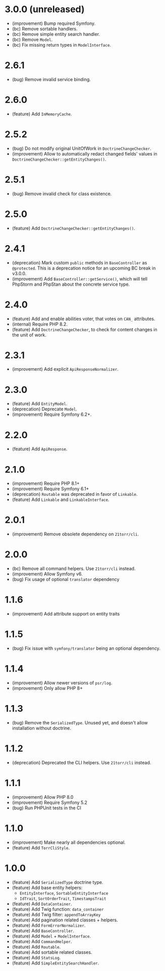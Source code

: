 3.0.0 (unreleased)
=====

* (improvement) Bump required Symfony.
* (bc) Remove sortable handlers.
* (bc) Remove simple entity search handler.
* (bc) Remove `Model`.
* (bc) Fix missing return types in `ModelInterface`.


2.6.1
=====

* (bug) Remove invalid service binding.


2.6.0
=====

* (feature) Add `InMemoryCache`.


2.5.2
=====

* (bug) Do not modify original UnitOfWork in `DoctrineChangeChecker`.
* (improvement) Allow to automatically redact changed fields' values in `DoctrineChangeChecker::getEntityChanges()`.


2.5.1
=====

* (bug) Remove invalid check for class existence.


2.5.0
=====

* (feature) Add `DoctrineChangeChecker::getEntityChanges()`.


2.4.1
=====

* (deprecation) Mark custom `public` methods in `BaseController` as `@protected`. This is a deprecation notice for an upcoming BC break in v3.0.0.
* (improvement) Add `BaseController::getService()`, which will tell PhpStorm and PhpStan about the concrete service type.


2.4.0
=====

* (feature) Add and enable abilities voter, that votes on `CAN_` attributes.
* (internal) Require PHP 8.2.
* (feature) Add `DoctrineChangeChecker`, to check for content changes in the unit of work.


2.3.1
=====

* (improvement) Add explicit `ApiResponseNormalizer`.


2.3.0
=====

* (feature) Add `EntityModel`.
* (deprecation) Deprecate `Model`.
* (improvement) Require Symfony 6.2+.


2.2.0
=====

* (feature) Add `ApiResponse`.


2.1.0
=====

* (improvement) Require PHP 8.1+
* (improvement) Require Symfony 6.1+
* (deprecation) `Routable` was deprecated in favor of `Linkable`.
* (feature) Add `Linkable` and `LinkableInterface`.


2.0.1
=====

*   (improvement) Remove obsolete dependency on `21torr/cli`.


2.0.0
=====

*   (bc) Remove all command helpers. Use `21torr/cli` instead.
*   (improvement) Allow Symfony v6.
*   (bug) Fix usage of optional `translator` dependency


1.1.6
=====

*   (improvement) Add attribute support on entity traits


1.1.5
=====

*   (bug) Fix issue with `symfony/translator` being an optional dependency.


1.1.4
=====

*   (improvement) Allow newer versions of `psr/log`.
*   (improvement) Only allow PHP 8+


1.1.3
=====

*   (bug) Remove the `SerializedType`. Unused yet, and doesn't allow installation without doctrine.


1.1.2
=====

*   (deprecation) Deprecated the CLI helpers. Use `21torr/cli` instead.


1.1.1
=====

*   (improvement) Allow PHP 8.0
*   (improvement) Require Symfony 5.2
*   (bug) Run PHPUnit tests in the CI


1.1.0
=====

*   (improvement) Make nearly all dependencies optional.
*   (feature) Add `TorrCliStyle`.


1.0.0
=====

*   (feature) Add `SerializedType` doctrine type.
*   (feature) Add base entity helpers:
    *    `EntityInterface`, `SortableEntityInterface`
    *   `IdTrait`, `SortOrderTrait`, `TimestampsTrait`
*   (feature) Add `DataContainer`.
*   (feature) Add Twig function: `data_container`
*   (feature) Add Twig filter: `appendToArrayKey`
*   (feature) Add pagination related classes + helpers.
*   (feature) Add `FormErrorNormalizer`.
*   (feature) Add `BaseController`.
*   (feature) Add `Model` + `ModelInterface`.
*   (feature) Add `CommandHelper`.
*   (feature) Add `Routable`.
*   (feature) Add sortable related classes.
*   (feature) Add `StatsLog`.
*   (feature) Add `SimpleEntitySearchHandler`.
